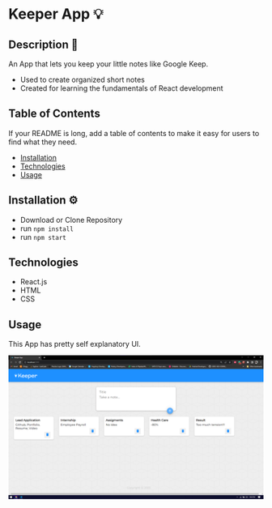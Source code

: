 # Keeper App 💡

## Description 📝

An App that lets you keep your little notes like Google Keep.

- Used to create organized short notes
- Created for learning the fundamentals of React development

## Table of Contents

If your README is long, add a table of contents to make it easy for users to find what they need.

- [Installation](#installation)
- [Technologies](#technologies)
- [Usage](#usage)

## Installation ⚙

- Download or Clone Repository
- run `npm install`
- run `npm start`

## Technologies

- React.js
- HTML
- CSS

## Usage

This App has pretty self explanatory UI.

![image](assets/images/screenshot.png)
